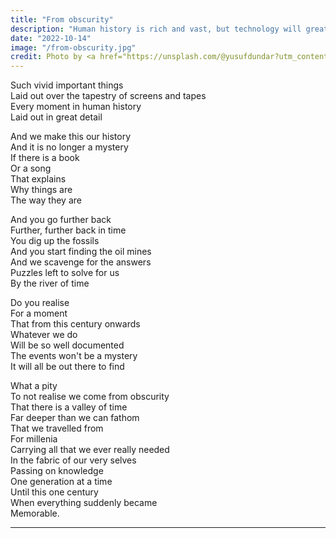```yaml
---
title: "From obscurity"
description: "Human history is rich and vast, but technology will greatly influence how it is remembered."
date: "2022-10-14"
image: "/from-obscurity.jpg"
credit: Photo by <a href="https://unsplash.com/@yusufdundar?utm_content=creditCopyText&utm_medium=referral&utm_source=unsplash">Yusuf Dündar</a> on <a href="https://unsplash.com/photos/multicolored-mat-lAkrJlAfy-g?utm_content=creditCopyText&utm_medium=referral&utm_source=unsplash">Unsplash</a>
---
```


Such vivid important things  
Laid out over the tapestry of screens and tapes  
Every moment in human history  
Laid out in great detail  

And we make this our history  
And it is no longer a mystery  
If there is a book  
Or a song  
That explains  
Why things are  
The way they are

And you go further back  
Further, further back in time  
You dig up the fossils  
And you start finding the oil mines  
And we scavenge for the answers  
Puzzles left to solve for us  
By the river of time

Do you realise  
For a moment  
That from this century onwards    
Whatever we do  
Will be so well documented  
The events won't be a mystery  
It will all be out there to find

What a pity  
To not realise we come from obscurity  
That there is a valley of time  
Far deeper than we can fathom  
That we travelled from  
For millenia  
Carrying all that we ever really needed  
In the fabric of our very selves  
Passing on knowledge  
One generation at a time  
Until this one century  
When everything suddenly became  
Memorable.

* * *
